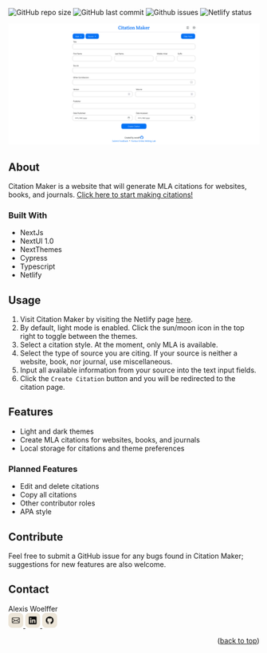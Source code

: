 <a id="readme-top"></a>
![GitHub repo size](https://img.shields.io/github/repo-size/awoelf/citation-maker)
![GitHub last commit](https://img.shields.io/github/last-commit/awoelf/citation-maker)
![Github issues](https://img.shields.io/github/issues/awoelf/citation-maker)
![Netlify status](https://img.shields.io/netlify/fa6e8e2c-c2fb-4dce-8df3-d55293f22257)

[![citation-maker-img]](https://citation-maker.netlify.app/)

## About
Citation Maker is a website that will generate MLA citations for websites, books, and journals. [Click here to start making citations!](https://citation-maker.netlify.app/)

### Built With
- NextJs
- NextUI 1.0
- NextThemes
- Cypress
- Typescript
- Netlify

## Usage
1. Visit Citation Maker by visiting the Netlify page [here](https://citation-maker.netlify.app/).
2. By default, light mode is enabled. Click the sun/moon icon in the top right to toggle between the themes.
3. Select a citation style. At the moment, only MLA is available.
4. Select the type of source you are citing. If your source is neither a website, book, nor journal, use miscellaneous.
5. Input all available information from your source into the text input fields.
6. Click the `Create Citation` button and you will be redirected to the citation page.

## Features
- Light and dark themes
- Create MLA citations for websites, books, and journals
- Local storage for citations and theme preferences

### Planned Features
- Edit and delete citations
- Copy all citations
- Other contributor roles
- APA style

## Contribute
Feel free to submit a GitHub issue for any bugs found in Citation Maker; suggestions for new features are also welcome.

## Contact
Alexis Woelffer
<br>
<a href='mailto:awoelf@outlook.com'>
<img src='./images/email.svg' width='30'/>
</a>
<a href='https://linkedin.com/in/alexis-w-dev'>
<img src='./images/linkedin.svg' width='30'/>
</a>
<a href='https://github.com/awoelf'>
<img src='./images/github.svg' width='30'/>
</a>

<p align="right">(<a href="#readme-top">back to top</a>)</p>

<!-- Images -->
[citation-maker-img]: ./images/citation-maker.png
